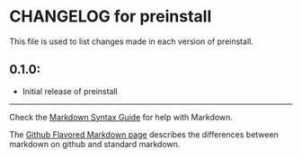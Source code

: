 # CHANGELOG for preinstall

This file is used to list changes made in each version of preinstall.

## 0.1.0:

* Initial release of preinstall

- - -
Check the [Markdown Syntax Guide](http://daringfireball.net/projects/markdown/syntax) for help with Markdown.

The [Github Flavored Markdown page](http://github.github.com/github-flavored-markdown/) describes the differences between markdown on github and standard markdown.
